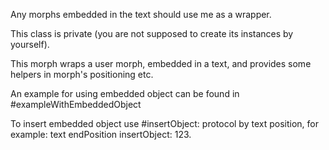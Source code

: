 Any morphs embedded in the text should use me as a wrapper.This class is private (you are not supposed to create its instances by yourself).This morph wraps a user morph, embedded in a text,and provides some helpers in morph's positioning etc.An example for using embedded object can be found in#exampleWithEmbeddedObjectTo insert embedded object use #insertObject: protocol by text position, for example:text endPosition insertObject: 123.